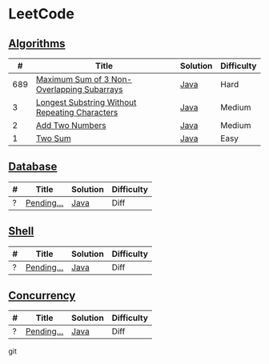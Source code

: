 LeetCode
========

## [Algorithms](https://leetcode.com/problemset/algorithms/)

| # | Title | Solution | Difficulty |
|---| ----- | -------- | ---------- |
|689|[Maximum Sum of 3 Non-Overlapping Subarrays](https://leetcode.com/problems/maximum-sum-of-3-non-overlapping-subarrays/)| [Java](./algorithms/java/689_maximum-sum-of-3-non-overlapping-subarrays.java)|Hard|
|3|[Longest Substring Without Repeating Characters](https://leetcode.com/problems/longest-substring-without-repeating-characters/)| [Java](./algorithms/java/3_longest-substring-without-repeating-characters.java)|Medium|
|2|[Add Two Numbers](https://leetcode.com/problems/add-two-numbers/)| [Java](./algorithms/java/2_add-two-numbers.java)|Medium|
|1|[Two Sum](https://leetcode.com/problems/two-sum/)| [Java](./algorithms/java/1_two-sum.java)|Easy|

## [Database](https://leetcode.com/problemset/database/)

| # | Title | Solution | Difficulty |
|---| ----- | -------- | ---------- |
|?|[Pending…](https://leetcode.com/problemset/database/)| [Java](./database/java)|Diff|

## [Shell](https://leetcode.com/problemset/shell/)

| # | Title | Solution | Difficulty |
|---| ----- | -------- | ---------- |
|?|[Pending…](https://leetcode.com/problemset/shell/)| [Java](./database/shell)|Diff|

## [Concurrency](https://leetcode.com/problemset/concurrency/)

| # | Title | Solution | Difficulty |
|---| ----- | -------- | ---------- |
|?|[Pending…](https://leetcode.com/problemset/concurrency/)| [Java](./concurrency/java)|Diff|


git 